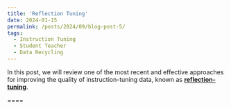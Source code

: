 ```yaml
---
title: 'Reflection Tuning'
date: 2024-01-15
permalink: /posts/2024/09/blog-post-5/
tags:
  - Instruction Tuning
  - Student Teacher
  - Data Recycling
---
```

In this post, we will review one of the most recent and effective approaches for improving the quality of instruction-tuning data, known as [**reflection-tuning**](https://github.com/tianyi-lab/Reflection_Tuning).

====

